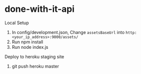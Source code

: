 # done-with-it-api


Local Setup
1. In config/development.json, Change `assetsBaseUrl` into `http:<your_ip_address>:9000/assets/`
2. Run npm install
3. Run node index.js


Deploy to heroku staging site
1. git push heroku master

